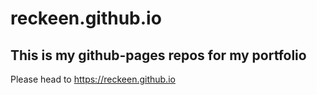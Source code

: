 # reckeen.github.io

## This is my github-pages repos for my portfolio

Please head to https://reckeen.github.io
